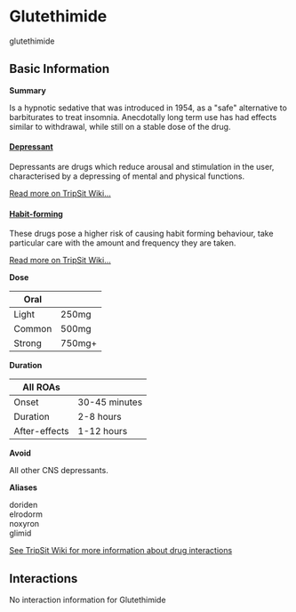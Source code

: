 # Glutethimide

glutethimide

## Basic Information

**Summary**

Is a hypnotic sedative that was introduced in 1954, as a "safe" alternative to barbiturates to treat insomnia. Anecdotally long term use has had effects similar to withdrawal, while still on a stable dose of the drug.

#### [Depressant](/category/depressant)

Depressants are drugs which reduce arousal and stimulation in the user, characterised by a depressing of mental and physical functions.

[Read more on TripSit Wiki...](#{category.wiki})

#### [Habit-forming](/category/habit-forming)

These drugs pose a higher risk of causing habit forming behaviour, take particular care with the amount and frequency they are taken.

[Read more on TripSit Wiki...](#{category.wiki})

**Dose**

| Oral   |        |
| ------ | ------ |
| Light  | 250mg  |
| Common | 500mg  |
| Strong | 750mg+ |

**Duration**

| All ROAs      |               |
| ------------- | ------------- |
| Onset         | 30-45 minutes |
| Duration      | 2-8 hours     |
| After-effects | 1-12 hours    |

**Avoid**

All other CNS depressants.

**Aliases**

doriden  
elrodorm  
noxyron  
glimid  

[See TripSit Wiki for more information about drug interactions](http://combo.tripsit.me/)

## Interactions

No interaction information for Glutethimide